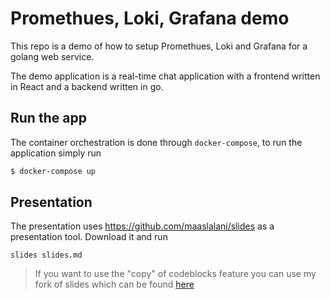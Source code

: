 # Promethues, Loki, Grafana demo

This repo is a demo of how to setup Promethues, Loki and Grafana for a golang web service.

The demo application is a real-time chat application with a frontend written in React and a backend written in go.

## Run the app

The container orchestration is done through `docker-compose`, to run the application simply run

```bash
$ docker-compose up
```

## Presentation

The presentation uses https://github.com/maaslalani/slides as a presentation tool. Download it and run

```
slides slides.md
```

> If you want to use the "copy" of codeblocks feature you can use my fork of slides which can be found [here](https://github.com/mellonnen/slides)

